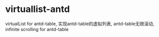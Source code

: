 # virtuallist-antd
virtualList for antd-table, 实现antd-table的虚拟列表, antd-table无限滚动, infinite scrolling for antd-table
